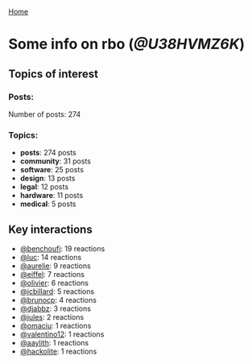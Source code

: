[Home](https://kelu124.github.io/echommunity/)

# Some info on __rbo__ (_@U38HVMZ6K_)


## Topics of interest

### Posts: 

Number of posts: 274

### Topics:

* __posts__: 274 posts
* __community__: 31 posts
* __software__: 25 posts
* __design__: 13 posts
* __legal__: 12 posts
* __hardware__: 11 posts
* __medical__: 5 posts

## Key interactions 

* [@benchoufi](./U0B47KC3S.md): 19 reactions
* [@luc](./U0AAL4W13.md): 14 reactions
* [@aurelie](./U37GZRZU6.md): 9 reactions
* [@eiffel](./U3GHS132Q.md): 7 reactions
* [@olivier](./U04DFTZ7D.md): 6 reactions
* [@jcbillard](./U3GQS8JTZ.md): 5 reactions
* [@brunocp](./U33817K25.md): 4 reactions
* [@djabbz](./U2PFHNN3C.md): 3 reactions
* [@jules](./U3ML4L01Z.md): 2 reactions
* [@omaciu](./U3J40RUDT.md): 1 reactions
* [@valentino12](./U3GV4N878.md): 1 reactions
* [@aaylith](./U3ARRLDQ8.md): 1 reactions
* [@hackolite](./U20C8CKTL.md): 1 reactions
